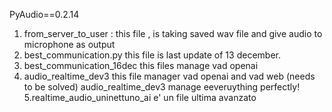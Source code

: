 PyAudio==0.2.14
1. from_server_to_user : this file , is taking saved wav file and give audio to microphone as output
2. best_communication.py this file is last update of 13 december.
3. best_communication_16dec this files manage vad openai
4. audio_realtime_dev3 this file manager vad openai and vad web (needs to be solved)
audio_realtime_dev3 manage eeveruything perfectly!
5.realtime_audio_uninettuno_ai e' un file ultima avanzato